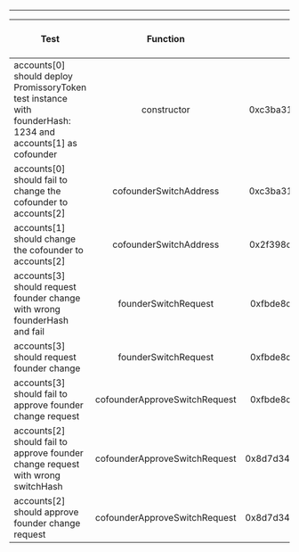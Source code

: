 -------------------------------------
| Test   | Function |     Sender Address    | Test Time (ms) | Status | Txn Hash |
|-----|:-------:|:-------:| ------:|------:| :------ |
|accounts[0] should deploy PromissoryToken test instance with founderHash: 1234 and accounts[1] as cofounder | constructor | 0xc3ba31e3e76445ee213e8bfc8cb5f7768bd12bb0 | 18302 | passed | [0xf0f4f3c3bf76e0c5919f7830eef0cf4b254a1e59984250b96d653b909316094f](https://testnet.etherscan.io/tx/0xf0f4f3c3bf76e0c5919f7830eef0cf4b254a1e59984250b96d653b909316094f)|
|accounts[0] should fail to change the cofounder to accounts[2] | cofounderSwitchAddress | 0xc3ba31e3e76445ee213e8bfc8cb5f7768bd12bb0 |  | failed | |
|accounts[1] should change the cofounder to accounts[2] | cofounderSwitchAddress | 0x2f398d22c1aa12eacedad01f0301243cbb4647ad | 13000 | passed | [0x88641026cea72754b226d0020528310ec5e0c752b9f7a0e6092853970cc1ee0f](https://testnet.etherscan.io/tx/0x88641026cea72754b226d0020528310ec5e0c752b9f7a0e6092853970cc1ee0f)|
|accounts[3] should request founder change with wrong founderHash and fail | founderSwitchRequest | 0xfbde8d50ba5319e180c52f6860f732ceb35f035b |  | failed | |
|accounts[3] should request founder change | founderSwitchRequest | 0xfbde8d50ba5319e180c52f6860f732ceb35f035b | 13809 | passed | [0xf30d54e38db71b282c2ed2ca44a3260cc1b18b7fce553ce819364f288336c99a](https://testnet.etherscan.io/tx/0xf30d54e38db71b282c2ed2ca44a3260cc1b18b7fce553ce819364f288336c99a)|
|accounts[3] should fail to approve founder change request | cofounderApproveSwitchRequest | 0xfbde8d50ba5319e180c52f6860f732ceb35f035b |  | failed | |
|accounts[2] should fail to approve founder change request with wrong switchHash | cofounderApproveSwitchRequest | 0x8d7d34d7b43798a80047bee6e4b277e85e851504 |  | failed | |
|accounts[2] should approve founder change request | cofounderApproveSwitchRequest | 0x8d7d34d7b43798a80047bee6e4b277e85e851504 | 6732 | passed | [0xf1944bc8d70d430599352a7716020d57aa2c95defb7b790ef8552a47e5b4e95f](https://testnet.etherscan.io/tx/0xf1944bc8d70d430599352a7716020d57aa2c95defb7b790ef8552a47e5b4e95f)|
